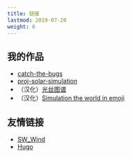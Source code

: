 ```yaml
---
title: 链接
lastmod: 2019-07-20
weight: 6
---
```


## 我的作品

- [catch-the-bugs](https://parorezo.github.io/catch-the-bugs/)
- [proj-solar-simulation](https://parorezo.github.io/proj-solar-simulation/)
- （汉化）[光丝图谱](https://parorezo.github.io/silk/)
- （汉化）[Simulation the world in emoji](https://parorezo.github.io/simulating/model/)

## 友情链接

- [SW_Wind](https://swwind.me/)
- [Hugo](https://gohugo.io/)
